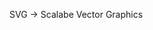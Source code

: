 SVG -> Scalabe Vector Graphics



<!-- <svg width="190" height="160">
        <path d="M 10 80 Q 95 10 180 80" stroke="black" fill="transparent" />
</svg> -->